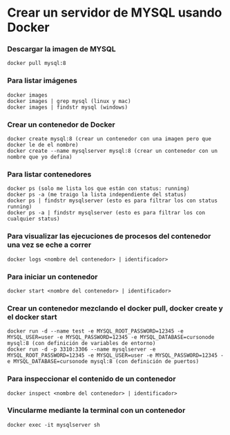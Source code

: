 # Crear un servidor de MYSQL usando Docker

### Descargar la imagen de MYSQL

```
docker pull mysql:8
```

### Para listar imágenes

```
docker images
docker images | grep mysql (linux y mac)
docker images | findstr mysql (windows)
```

### Crear un contenedor de Docker

```
docker create mysql:8 (crear un contenedor con una imagen pero que docker le de el nombre)
docker create --name mysqlserver mysql:8 (crear un contenedor con un nombre que yo defina)
```

### Para listar contenedores

```
docker ps (solo me lista los que están con status: running)
docker ps -a (me traigo la lista independiente del status)
docker ps | findstr mysqlserver (esto es para filtrar los con status running)
docker ps -a | findstr mysqlserver (esto es para filtrar los con cualquier status)
```

### Para visualizar las ejecuciones de procesos del contenedor una vez se eche a correr

```
docker logs <nombre del contenedor> | identificador>
```

### Para iniciar un contenedor
```
docker start <nombre del contenedor> | identificador>
```

### Crear un contenedor mezclando el docker pull, docker create y el docker start
```
docker run -d --name test -e MYSQL_ROOT_PASSWORD=12345 -e MYSQL_USER=user -e MYSQL_PASSWORD=12345 -e MYSQL_DATABASE=cursonode mysql:8 (con definición de variables de entorno)
docker run -d -p 3310:3306 --name mysqlserver -e MYSQL_ROOT_PASSWORD=12345 -e MYSQL_USER=user -e MYSQL_PASSWORD=12345 -e MYSQL_DATABASE=cursonode mysql:8 (con definición de puertos)
```

### Para inspeccionar el contenido de un contenedor

```
docker inspect <nombre del contenedor> | identificador>
```

### Vincularme mediante la terminal con un contenedor

```
docker exec -it mysqlserver sh
```

